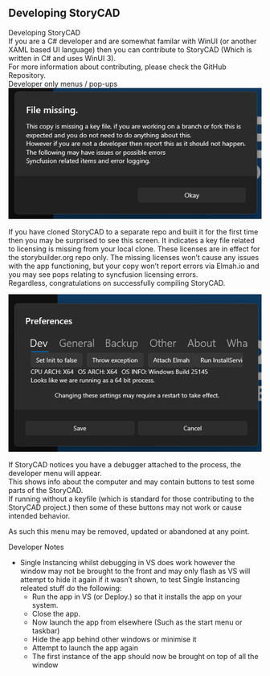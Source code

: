 ## Developing StoryCAD ##
Developing StoryCAD <br/>
If you are a C# developer and are somewhat familar with WinUI (or another XAML based UI language) then you can contribute to StoryCAD (Which is written in C# and uses WinUI 3). <br/>
For more information about contributing, please check the GitHub Repository. <br/>
Developer only menus / pop-ups <br/>
![](Clipboard-Image-80.png)

If you have cloned StoryCAD to a separate repo and built it for the first time then you may be surprised to see this screen. It indicates a key file related to licensing is missing from your local clone. These licenses are in effect for the storybuilder.org repo only. The missing licenses won’t cause any issues with the app functioning, but your copy won’t report errors via Elmah.io and you may see pops relating to syncfusion licensing errors. <br/>
Regardless, congratulations on successfully compiling StoryCAD. <br/>

![](Clipboard-Image-81.png)

If StoryCAD notices you have a debugger attached to the process, the developer menu will appear. <br/>
This shows info about the computer and may contain buttons to test some parts of the StoryCAD. <br/>
If running without a keyfile (which is standard for those contributing to the StoryCAD project.) then some of these buttons may not work or cause intended behavior. <br/>

As such this menu may be removed, updated or abandoned at any point. <br/>

Developer Notes <br/>
- Single Instancing whilst debugging in VS does work however the window may not be brought to the front and may only flash as VS will attempt to hide it again if it wasn’t shown, to test Single Instancing releated stuff do the following: <br/>
	- Run the app in VS (or Deploy.) so that it installs the app on your system. <br/>
	- Close the app. <br/>
	- Now launch the app from elsewhere (Such as the start menu or taskbar) <br/>
	- Hide the app behind other windows or minimise it <br/>
	- Attempt to launch the app again <br/>
	- The first instance of the app should now be brought on top of all the window <br/>

